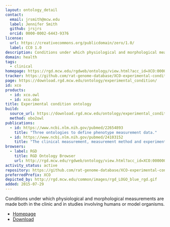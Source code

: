 ```yaml
---
layout: ontology_detail
contact:
  email: jrsmith@mcw.edu
  label: Jennifer Smith
  github: jrsjrs
  orcid: 0000-0002-6443-9376
license:
  url: https://creativecommons.org/publicdomain/zero/1.0/
  label: CC0 1.0
description: Conditions under which physiological and morphological measurements are made both in the clinic and in studies involving humans or model organisms.
domain: health
tags:
  - clinical
homepage: https://rgd.mcw.edu/rgdweb/ontology/view.html?acc_id=XCO:0000000
tracker: https://github.com/rat-genome-database/XCO-experimental-condition-ontology/issues
page: https://download.rgd.mcw.edu/ontology/experimental_condition/
id: xco
products:
  - id: xco.owl
  - id: xco.obo
title: Experimental condition ontology
build:
  source_url: https://download.rgd.mcw.edu/ontology/experimental_condition/experimental_condition.obo
  method: obo2owl
publications:
  - id: https://www.ncbi.nlm.nih.gov/pubmed/22654893
    title: "Three ontologies to define phenotype measurement data."
  - id: https://www.ncbi.nlm.nih.gov/pubmed/24103152
    title: "The clinical measurement, measurement method and experimental condition ontologies: expansion, improvements and new applications."
browsers:
  - label: RGD
    title: RGD Ontology Browser
    url: http://rgd.mcw.edu/rgdweb/ontology/view.html?acc_id=XCO:0000000
activity_status: active
repository: https://github.com/rat-genome-database/XCO-experimental-condition-ontology
preferredPrefix: XCO
depicted_by: http://rgd.mcw.edu/common/images/rgd_LOGO_blue_rgd.gif
added: 2015-07-29
---
```


Conditions under which physiological and morphological measurements are made both in the clinic and in studies involving humans or model organisms.

- [Homepage](https://rgd.mcw.edu/rgdweb/ontology/view.html?acc_id=XCO:0000000)
- [Download](https://download.rgd.mcw.edu/ontology/experimental_condition/)

